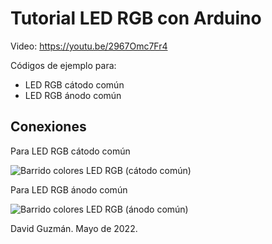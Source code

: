 # Tutorial LED RGB con Arduino
Video: https://youtu.be/2967Omc7Fr4

Códigos de ejemplo para:
- LED RGB cátodo común
- LED RGB ánodo común

## Conexiones
Para LED RGB cátodo común

![Barrido colores LED RGB (cátodo común)](https://user-images.githubusercontent.com/14864395/166974139-d65594e0-d82a-4831-86bd-8b10ae153802.png)

Para LED RGB ánodo común

![Barrido colores LED RGB (ánodo común)](https://user-images.githubusercontent.com/14864395/166974142-549292b0-4c57-4190-85a4-720df739b87c.png)

David Guzmán. Mayo de 2022.
